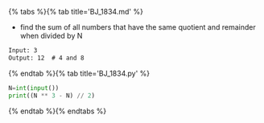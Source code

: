 {% tabs %}{% tab title='BJ_1834.md' %}

* find the sum of all numbers that have the same quotient and remainder when divided by N

```txt
Input: 3
Output: 12  # 4 and 8
```

{% endtab %}{% tab title='BJ_1834.py' %}

```py
N=int(input())
print((N ** 3 - N) // 2)
```

{% endtab %}{% endtabs %}
